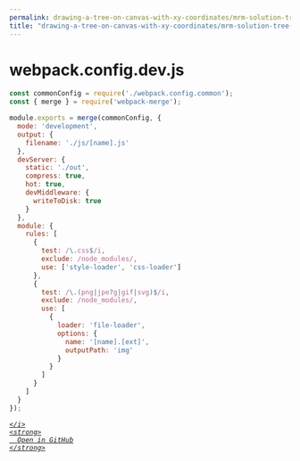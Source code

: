```yaml
---
permalink: drawing-a-tree-on-canvas-with-xy-coordinates/mrm-solution-tree---ep/webpack/webpack.config.dev.js.html
title: "drawing-a-tree-on-canvas-with-xy-coordinates/mrm-solution-tree---ep/webpack/webpack.config.dev.js"
---
```


# webpack.config.dev.js
```javascript
const commonConfig = require('./webpack.config.common');
const { merge } = require('webpack-merge');

module.exports = merge(commonConfig, {
  mode: 'development',
  output: {
    filename: './js/[name].js'
  },
  devServer: {
    static: './out',
    compress: true,
    hot: true,
    devMiddleware: {
      writeToDisk: true
    }
  },
  module: {
    rules: [
      {
        test: /\.css$/i,
        exclude: /node_modules/,
        use: ['style-loader', 'css-loader']
      },
      {
        test: /\.(png|jpe?g|gif|svg)$/i,
        exclude: /node_modules/,
        use: [
          {
            loader: 'file-loader',
            options: {
              name: '[name].[ext]',
              outputPath: 'img'
            }
          }
        ]
      }
    ]
  }
});

```
<div class="social open-gh-btn my-4">
  <a class="btn btn-github" href="https://github.com/tobiasbriones/blog/tree/main/representation/repsymo/2dp/mrm/feat/drawing-a-tree-on-canvas-with-xy-coordinates/mrm-solution-tree---ep/webpack/webpack.config.dev.js" target="_blank">
    <i class="fab fa-github">
      
    </i>
    <strong>
      Open in GitHub
    </strong>
  </a>
</div>